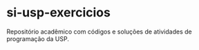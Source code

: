 # si-usp-exercicios
Repositório acadêmico com códigos e soluções de atividades de programação da USP.
